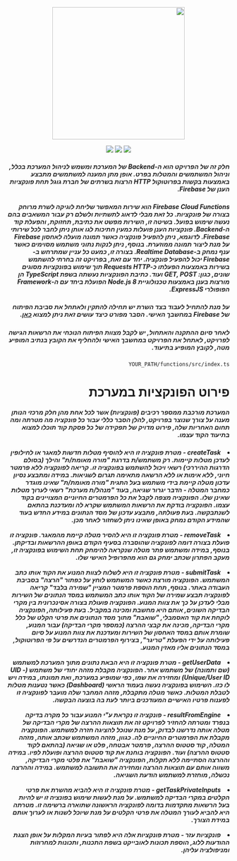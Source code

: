 <div dir="rtl">
  <p align="center">
    <a href="https://asmlearn.com/"><img src="https://i.imagesup.co/images2/42354bf8b1da4e293ec1f2fe01d6c83fadf50eb8.png" width="300"></a>
  </p>
<p align="center">
   <a href="https://firebase.google.com/docs/web/setup?authuser=0#from-the-cdn/"><img src="https://img.shields.io/badge/Firebase-v7.19.0-blue"></a>
   <a href="https://nodejs.org/en/docs/"><img src="https://img.shields.io/badge/Node.js-8-lightorange"></a>
   <a href="https://expressjs.com/"><img src="https://img.shields.io/badge/ExpressJS-v4.x-lightgrey"></a>
</p>
 <h5>
   חלק זה של הפרויקט הוא ה-Backend של המערכת ומשמש לניהול המערכת בכלל, וניהול המשתמשים והמטלות בפרט. אופן מתן המענה למשתמשים מתבצע באמצעות בקשות בפרוטוקול HTTP הרצות בשרתים של חברת גוגל תחת פונקציות הענן של Firebase. 
 </h5>
  <h5>
    Firebase Cloud Functions הוא שירות המאפשר שליחת לוגיקה לשרת מרוחק בצורה של פונקציות. כל זאת מבלי לדאוג לתשתיות ולשלם רק עבור המשאבים בהם נעשה שימוש בפועל. בשיטה זו, השירות מפשט את כתיבת, תחזוקת, והפעלת קוד ה-Backend.
פונקציות הענן פועלות כמעין חתיכות לגו אותן ניתן לחבר לכל שירותי Firebase. לדוגמא, ניתן להפעיל פונקציה כאשר תמונה מועלה לאחסון Firebase על מנת ליצור תמונה ממוזערת. בנוסף, ניתן לנקות נתוני משתמש מסוימים כאשר ענף נמחק ב-Realtime Database. בצורה זו, כמעט כל עניין שמתרחש ב- Firebase יכול להפעיל פונקציה. 
יחד עם זאת, בפרויקט זה בחרתי להשתמש בשירות באמצעות הפעלתו כ-Requests HTTP תוך שימוש בפונקציות מסוגים שונים, כגון: GET, POST ועוד. כתיבת הפונקציות נעשתה בשפת TypeScript הן מורצות בענן באמצעות טכנולוגיית Node.js 8 הפועלת ביחד עם ה-Framework הפופולרי ExpressJS.
  </h5>
  <h5>על מנת להתחיל לעבוד בצד השרת יש תחילה להתקין ולאתחל את סביבת הפיתוח של Firebase במחשבך האישי. הסבר מפורט כיצד עושים זאת ניתן למצוא <a href="https://firebase.google.com/docs/functions/get-started?hl=en">כאן</a>.</h5>
  <h5>לאחר סיום ההתקנה והאתחול, יש לקבל מצוות הפיתוח הנוכחי את הרשאות הגישה לפרויקט, לאתחל את הפרויקט במחשבך האישי ולהחליף את הקובץ בנתיב המופיע מטה, לקובץ המופיע בתיעוד.</h5>
 
  ```
  YOUR_PATH/functions/src/index.ts
  ```
    
 # פירוט הפונקציות במערכת
 <h5>המערכת מורכבת ממספר רכיבים (פונקציות) אשר לכל אחת מהן חלק מרכזי הנותן מענה על צורך שנוצר בפרויקט, להלן הסבר כללי עבור כל פונקציה מה מטרתה ומה תחום האחריות שלה, פירוט מדויק של תפקידה של כל פסקת קוד תוכלו למצוא בתיעוד הקוד עצמו.</h5>
 <h5>
  <li>createTask - מטרת פונקציה זו היא להוסיף מטלות חדשות למאגר או לחילופין לעדכן מטלות קיימות. רק משתמש/ת בדרגת "מורה מאומת/ת" והילך (בסולם הדרגות ההיררכי) רשאי ויכול להשתמש בפונקציה זו. קריאה לפונקציה ללא פרמטר חיוני, ללא אימות או ללא הרשאה מתאימה תגרום לשגיאות. במידה ומתבצע נסיון עדכון מטלה קיימת בידי משתמש בעל התגית "מורה מאומת/ת" שאינו מוגדר כמחבר המטלה - הדבר יגרור שגיאה, בעוד "מנהל/ת מערכת" רשאי לערוך מטלות שאינן שלו. הפונקציה מצפה לקבל את כל הפרמטרים החיוניים המצויינים בקוד עצמו. הפונקציה בודקת את הרשאות המשתמש שקרא לה ומעדכנת בהתאם לשנתבקשה. בעת פעולתה, מתבצע עדכון של מסד הנתונים במידע החדש בעוד שהמידע הקודם נמחק באופן שאינו ניתן לשחזור לאחר מכן.</li>
  <br/>
  <li>removeTask - מטרת פונקציה זו היא להסיר מטלה קיימת מהמאגר. פונקציה זו פועלת בצורה דומה לפונקציה שהוסברה בסעיף הקודם באופן ההרשאות ובדיקתן. בנוסף, במידה ומשתמש פתר מטלה שנקראה להימחק תחת השימוש בפונקציה זו, מעקב הפתרון שכתב ימחק גם הוא מהפרופיל האישי שלו.</li>
  <br/>
  <li>submitTask - מטרת פונקציה זו היא לשלוח לצוות המנוע את הקוד אותו כתב המשתמש. הפונקציה מורצת כאשר המשתמש לוחץ על כפתור "הרצה" בסביבת העבודה באתר. בנוסף, תחת הוספת פרמטר המציין "שמירה בלבד" קריאה לפונקציה תבצע שמירה של הקוד אותו כתב המשתמש במסד הנתונים של השירות מבלי לעדכן על כך את צוות המנוע. הפונקציה פועולת בצורה אסינכרונית בין מקרי הבדיקה השונים, אותם היא מחשבת ומכינה במקביל. בעת פעילותה, הפונקציה לוקחת את קוד האסמבלי, "שואבת" מתוך מסד הנתונים את פרטי הקלט של כלל מקרי הבדיקה, מכינה את קבצי ההרצה (כמספר מקרי הבדיקה) עבור המנוע, שומרת אותם במסד האחסון של השירות ומעדכנת את צוות המנוע על סיום פעילותה על ידי הפעלת "טריגר", בצירוף הפרמטרים הנדרשים על פי הפרוטוקול, במסד הנתונים  אליו מאזין המנוע.</li>
   <br/>
  <li>getUserData - מטרת פונקציה זו היא הבאת נתונים מתוך המערכת למשתמש (שם ותמונה) של משתמש אחר. הפונקציה מקבלת מזהה יחודי של משתמש (UID - Unique/User ID) ומחזירה את שמו, כפי שמופיע במערכת, ואת תמונתו, במידה ויש לו כזו. השימוש בפונקציה נעשה בעמוד הראשי (Dashboard) כאשר נטענות מטלות לטבלת המטלות. כאשר מטלה מתקבלת, מזהה המחבר שלה מועבר לפונקציה זו לפענוח פרטיו האישיים המעודכנים ביותר לעת בה בוצעה הבקשה.</li>
   <br/>
  <li>resultFromEngine - פונקציה זו נקראת ע"י המנוע עבור כל מקרה בדיקה בנפרד ומטרתה להחזיר לפרויקט זה את תוצאות ההרצה של מקרי הבדיקה של מטלה אותה נדרשנו לבדוק, על מנת שנוכל להציגה חזרה למשתמש. הפונקציה מקבלת את הפרמטרים החיוניים לה. כגוון, מזהה המשתמש שכתב אותה, מזהה המטלה, קוד סטטוס ההרצה, פרמטר אבטחה, פלט או שגיאה (בהתאם לקוד סטטוס ההרצה) ועוד. הפונקציה בוחנת את קוד סטטוס ההרצה ופועלת לפיו. במידה וההרצה הסתיימה ללא תקלות, הפונקציה "שואבת" את פלטי מקרי הבדיקה, משווה אותם עם תוצאות ההרצה ומחזירה את התשובה למשתמש. במידה וההרצה נכשלה,  מוחזרת למשתמש הודעת השגיאה.</li>
   <br/>
  <li>getTaskPrivateInputs - מטרת פונקציה זו היא להביא מהשרת את פרטי הקלטים במקרי הבדיקה למשתמש. על מנת לעשות שימוש בפונציה זו יש להיות בעל הרשאות מתקדמות בדומה לפונקציה הראשונה שתוארה ברשימה זו. מטרתה היא להביא לעורך המטלה את פרטי הקלטים על מנת שיוכל לשנות או לערוך אותם במידת הצורך.</li>
   <br/>
  <li>פונקציות עזר - מטרת פונקציות אלה היא לפתור בעיות המקלות על אופן הצגת ההודעות ללוג, הוספת תכונות לאובייקט בשפת התכנות, ותכונות למחרוזות ומניפולציה עליהן.</li>
</h5>
</div>
